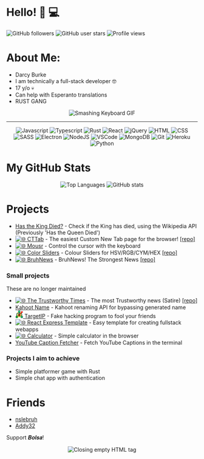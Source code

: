 # Hello! 🌊 💻

![GitHub followers](https://img.shields.io/github/followers/darccyy?style=flat-square) ![GitHub user stars](https://img.shields.io/github/stars/darccyy?style=flat-square) ![Profile views](https://komarev.com/ghpvc/?username=darccyy&style=flat-square&color=blue)

# About Me:

- Darcy Burke
- I am technically a full-stack developer 🤓
- 17 y/o 💀
- Can help with Esperanto translations
- RUST GANG

<div align="center">

![Smashing Keyboard GIF](https://media0.giphy.com/media/5xtDaryREtat7r2obvi/giphy.gif?cid=ecf05e47zkeipmvp7qyq05rh1ctacrme7zr1by10fdokdnnt&rid=giphy.gif&ct=s)

</div>

---

<!-- Languages / Tools -->

<div align="center">
  <img src="https://cdn.worldvectorlogo.com/logos/logo-javascript.svg" alt="Javascript" width=50 height=50/>
  <img src="https://cdn.worldvectorlogo.com/logos/typescript.svg" alt="Typescript" width=50 height=50/> 
  <img src="https://cdn.worldvectorlogo.com/logos/rust.svg" alt="Rust" width=50 height=50/>
  <img src="https://cdn.worldvectorlogo.com/logos/react-2.svg" alt="React" width=50 height=50/> 
  <img src="https://cdn.worldvectorlogo.com/logos/jquery-4.svg" alt="jQuery" width=50 width=50 height=50/>
  <img src="https://cdn.worldvectorlogo.com/logos/html-1.svg" alt="HTML" width=50 height=50/>
  <img src="https://cdn.worldvectorlogo.com/logos/css-3.svg" alt="CSS" width=50 height=50/> 
  <img src="https://cdn.worldvectorlogo.com/logos/sass-1.svg" alt="SASS" width=50 height=50/> 
  <img src="https://cdn.worldvectorlogo.com/logos/electron-1.svg" alt="Electron" width=50 height=50/> 
  <img src="https://cdn.worldvectorlogo.com/logos/nodejs-1.svg" alt="NodeJS" width=50 height=50/>
  <img src="https://cdn.worldvectorlogo.com/logos/visual-studio-code-1.svg" alt="VSCode" width=50 height=50/> 
  <img src="https://cdn.worldvectorlogo.com/logos/mongodb-icon-1.svg" alt="MongoDB" width=50 height=50/> 
  <img src="https://cdn.worldvectorlogo.com/logos/git-icon.svg" alt="Git" width=50 height=50/> 
  <img src="https://cdn.worldvectorlogo.com/logos/heroku-4.svg" alt="Heroku" width=50 height=50/>
  <img src="https://cdn.worldvectorlogo.com/logos/python-5.svg" alt="Python" width=50 height=50/>
</div>

# My GitHub Stats

<div align="center">

![Top Languages](https://github-readme-stats.vercel.app/api/top-langs/?username=darccyy&layout=compact&theme=radical) ![GitHub stats](https://github-readme-stats.vercel.app/api?username=darccyy&theme=radical)

</div>

# Projects

- [Has the King Died?](https://hasthekingdied.com) - Check if the King has died, using the Wikipedia API (Previously 'Has the Queen Died')
- [<img alt="🌐" src="https://darccyy.github.io/cttab/image/icon/128.png" width=20 height=20 /> CTTab](https://darccyy.github.io/cttab) - The easiest Custom New Tab page for the browser! [[repo]](https://github.com/darccyy/cttab)
- [<img alt="🌐" src="https://raw.githubusercontent.com/darccyy/mousr/master/src/icon-active.png" width=20 height=20 /> Mousr](https://github.com/darccyy/mousr) - Control the cursor with the keyboard
- [<img alt="🌐" src="https://darccyy.github.io/color/favicon.png" width=20 height=20 /> Color Sliders](https://darccyy.github.io/color/) - Colour Sliders for HSV/RGB/CYM/HEX [[repo]](https://github.com/darccyy/color)
- [<img alt="🌐" src="https://bruh.news/favicon.png" width=20 height=20 /> BruhNews](https://bruh.news) - BruhNews! The Strongest News [[repo]](https://github.com/bruhnews/bruhnews.github.io)

### Small projects

These are no longer maintained

- [<img alt="🌐" src="https://trustworthytimes.herokuapp.com/image/icon.png" width=20 height=20 /> The Trustworthy Times](https://trustworthytimes.herokuapp.com) - The most Trustworthy news (Satire) [[repo]](https://github.com/darccyy/trustworthytimes)
- [Kahoot Name](https://github.com/darccyy/kahoot-name) - Kahoot renaming API for bypassing generated name
- [<img alt="🌐" src="https://github.com/darccyy/targetip/raw/main/icon.png" width=20 height=20 /> TargetIP](https://github.com/darccyy/targetip) - Fake hacking program to fool your friends
- [<img alt="🌐" src="" width=20 height=20 /> React Express Template](https://github.com/darccyy/react-express-template) - Easy template for creating fullstack webapps
- [<img alt="🌐" src="https://darccyy.github.io/calculator/favicon.png" width=20 height=20 /> Calculator](https://darccyy.github.io/calculator) - Simple calculator in the browser
- [YouTube Caption Fetcher](https://github.com/darccyy/youtube-caption) - Fetch YouTube Captions in the terminal

### Projects I aim to achieve

- Simple platformer game with Rust
- Simple chat app with authentication

# Friends

- [nslebruh](https://github.com/nslebruh)
- [Addy32](https://github.com/Addy32)

Support 𝑩𝒐𝒍𝒔𝒂!

<div align="center">

![Closing empty HTML tag](https://media3.giphy.com/media/MaI6BylfjAkDkfk4OC/giphy.gif?cid=ecf05e47b8pgakpqq75vo3aelwdi7ik9hfpqckeildfrpczh&rid=giphy.gif&ct=s)

</div>
